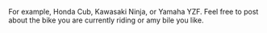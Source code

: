 For example, Honda Cub, Kawasaki Ninja, or Yamaha YZF.
Feel free to post about the bike you are currently riding or amy bile you like.
